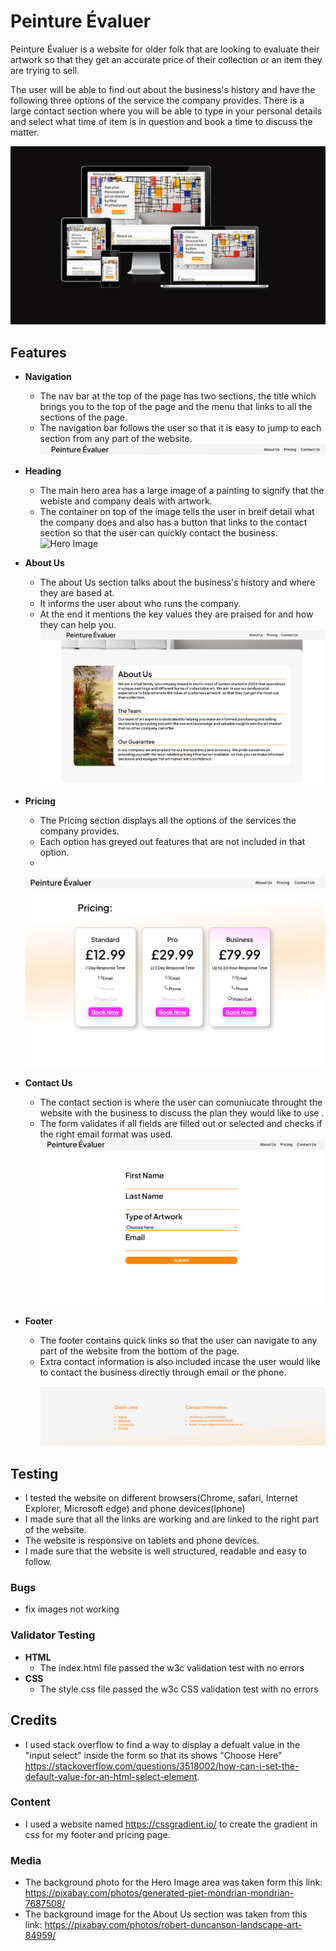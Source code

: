 # __Peinture Évaluer__

Peinture Évaluer is a website for older folk that are looking to evaluate their artwork so that they get an accurate price of their collection or an item they are trying to sell.

The user will be able to find out about the business's history and have the following three options of the service the company provides. There is a large contact section where you will be able to type in your personal details and select what time of item is in question and book a time to discuss the matter.

![Am I Responsive Test](/images/WebsiteForProjectamiresponsive.JPG)

## __Features__

- __Navigation__
    - The nav bar at the top of the page has two sections, the title which brings you to the top of the page and the menu that links to all the sections of the page.
    - The navigation bar follows the user so that it is easy to jump to each section from any part of the website.
    ![Navigation Bar](/images/navbar.PNG)

- __Heading__
    - The main hero area has a large image of a painting to signify that the webiste and company deals with artwork.
    - The container on top of the image tells the user in breif detail what the company does and also has a button that links to the contact section so that the user can quickly contact the business.
    ![Hero Image](/images/)

- __About Us__
    - The about Us section talks about the business's history and where they are based at.
    - It informs the user about who runs the company.
    - At the end it mentions the key values they are praised for and how they can help you.
    ![About Us](/images/aboutus.PNG)

- __Pricing__
    - The Pricing section displays all the options of the services the company provides.
    - Each option has greyed out features that are not included in that option.
    - 
    ![Pricing](/images/pricing.PNG)

- __Contact Us__
    - The contact section is where the user can comuniucate throught the website with the business to discuss the plan they would like to use .
    - The form validates if all fields are filled out or selected and checks if the right email format was used.
    ![Contact](/images/contactus.PNG)

- __Footer__
    - The footer contains quick links so that the user can navigate to any part of the website from the bottom of the page.
    - Extra contact information is also included incase the user would like to contact the business directly through email or the phone.
    ![Am I Responsive Test](/images/footer.PNG)

## __Testing__

- I tested the website on different browsers(Chrome, safari, Internet Explorer, Microsoft edge) and phone devices(Iphone)
- I made sure that all the links are working and are linked to the right part of the website.
- The website is responsive on tablets and phone devices.
- I made sure that the website is well structured, readable and easy to follow.

### __Bugs__
- fix images not working

### __Validator Testing__
- __HTML__
    - The index.html file passed the w3c validation test with no errors
- __CSS__
    - The style.css file passed the w3c CSS validation  test with no errors


## __Credits__

- I used stack overflow to find a way to display a defualt value in the "input select"  inside the form so that its shows "Choose Here" https://stackoverflow.com/questions/3518002/how-can-i-set-the-default-value-for-an-html-select-element.

### __Content__

- I used a website named https://cssgradient.io/ to create the gradient in css for my footer and pricing page.

### __Media__

- The background photo for the Hero Image area was taken form this link: https://pixabay.com/photos/generated-piet-mondrian-mondrian-7687508/
- The background image for the About Us section was taken from this link: https://pixabay.com/photos/robert-duncanson-landscape-art-84959/